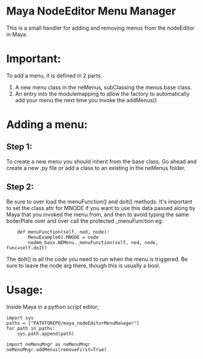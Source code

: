 # Maya NodeEditor Menu Manager

This is a small handler for adding and removing menus from the nodeEditor in Maya.

**Important:**
==============
To add a menu, it is defined in 2 parts.
1. A new menu class in the neMenus, subClassing the menus.base class.
2. An entry into the modulemapping to allow the factory to automatically add your menu the 
next time you invoke the addMenus()

Adding a menu:
==============
Step 1:
-------
To create a new menu you should inherit from the base class.
Go ahead and create a new .py file or add a class to an existing in the neMenus folder.

Step 2:
-------
Be sure to over load the menuFunction() and doIt() methods. 
It's important to set the class attr for MNODE if you want to use this data passed along by Maya that you invoked the menu
from, and then to avoid typing the same boilerPlate over and over call the protected _menuFunction eg:
```
    def menuFunction(self, ned, node):
        MenuExample01.MNODE = node
        nedmm_base.NEMenu._menuFunction(self, ned, node, func=self.doIt)
```

The doIt() is all the code you need to run when the menu is triggered. Be sure to leave the node arg there, though this is usually a bool.

Usage:
======
Inside Maya in a python script editor;
```
import sys
paths = ["PATHTOREPO/maya_nodeEditorMenuManager"]
for path in paths:
    sys.path.append(path)

import neMenuMngr as neMenuMngr
neMenuMngr.addMenus(removeFirst=True)
```